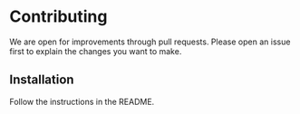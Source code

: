 # Contributing

We are open for improvements through pull requests. Please open an issue first to explain the changes you want to make.

## Installation
Follow the instructions in the README.
